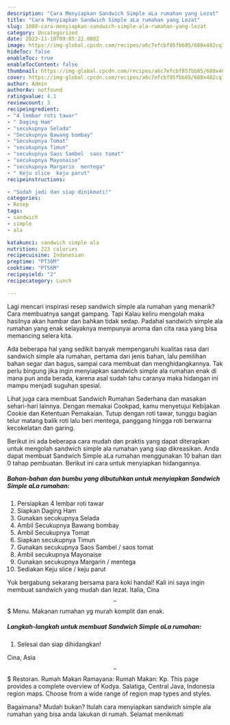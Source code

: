 ```yaml
---
description: "Cara Menyiapkan Sandwich Simple aLa rumahan yang Lezat"
title: "Cara Menyiapkan Sandwich Simple aLa rumahan yang Lezat"
slug: 1080-cara-menyiapkan-sandwich-simple-ala-rumahan-yang-lezat
category: Uncategorized
date: 2022-11-10T09:05:22.080Z
image: https://img-global.cpcdn.com/recipes/a6c7efcbf85fbb85/680x482cq70/sandwich-simple-ala-rumahan-foto-resep-utama.jpg
hideToc: false
enableToc: true
enableTocContent: false
thumbnail: https://img-global.cpcdn.com/recipes/a6c7efcbf85fbb85/680x482cq70/sandwich-simple-ala-rumahan-foto-resep-utama.jpg
cover: https://img-global.cpcdn.com/recipes/a6c7efcbf85fbb85/680x482cq70/sandwich-simple-ala-rumahan-foto-resep-utama.jpg
author: Admin
authorAv: notfound
ratingvalue: 4.1
reviewcount: 3
recipeingredient:
- "4 lembar roti tawar"
- " Daging Ham"
- "secukupnya Selada"
- "Secukupnya Bawang bombay"
- "Secukupnya Tomat"
- "secukupnya Timun"
- "secukupnya Saos Sambel  saos tomat"
- "secukupnya Mayonaise"
- "secukupnya Margarin  mentega"
- " Keju slice  keju parut"
recipeinstructions:

- "Sudah jadi dan siap dinikmati!"
categories:
- Resep
tags:
- sandwich
- simple
- ala

katakunci: sandwich simple ala 
nutrition: 223 calories
recipecuisine: Indonesian
preptime: "PT30M"
cooktime: "PT56M"
recipeyield: "2"
recipecategory: Lunch

---
```



Lagi mencari inspirasi resep sandwich simple ala rumahan yang menarik? Cara membuatnya sangat gampang. Tapi Kalau keliru mengolah maka hasilnya akan hambar dan bahkan tidak sedap. Padahal sandwich simple ala rumahan yang enak selayaknya mempunyai aroma dan cita rasa yang bisa memancing selera kita.


Ada beberapa hal yang sedikit banyak mempengaruhi kualitas rasa dari sandwich simple ala rumahan, pertama dari jenis bahan, lalu pemilihan bahan segar dan bagus, sampai cara membuat dan menghidangkannya. Tak perlu bingung jika ingin menyiapkan sandwich simple ala rumahan enak di mana pun anda berada, karena asal sudah tahu caranya maka hidangan ini mampu menjadi suguhan spesial.

Lihat juga cara membuat Sandwich Rumahan Sederhana dan masakan sehari-hari lainnya. Dengan memakai Cookpad, kamu menyetujui Kebijakan Cookie dan Ketentuan Pemakaian. Tutup dengan roti tawar, tunggu bagian telur matang balik roti lalu beri mentega, panggang hingga roti berwarna kecokelatan dan garing.


Berikut ini ada beberapa cara mudah dan praktis yang dapat diterapkan untuk mengolah sandwich simple ala rumahan yang siap dikreasikan. Anda dapat membuat Sandwich Simple aLa rumahan menggunakan 10 bahan dan 0 tahap pembuatan. Berikut ini cara untuk menyiapkan hidangannya.

<!--inarticleads1-->

##### Bahan-bahan dan bumbu yang dibutuhkan untuk menyiapkan Sandwich Simple aLa rumahan:

1. Persiapkan 4 lembar roti tawar
1. Siapkan  Daging Ham
1. Gunakan secukupnya Selada
1. Ambil Secukupnya Bawang bombay
1. Ambil Secukupnya Tomat
1. Siapkan secukupnya Timun
1. Gunakan secukupnya Saos Sambel / saos tomat
1. Ambil secukupnya Mayonaise
1. Gunakan secukupnya Margarin / mentega
1. Sediakan  Keju slice / keju parut


Yuk bergabung sekarang bersama para koki handal! Kali ini saya ingin membuat sandwich yang mudah dan lezat. Italia, Cina $$ - $$$ Menu. Makanan rumahan yg murah komplit dan enak. 

<!--inarticleads2-->

##### Langkah-langkah untuk membuat Sandwich Simple aLa rumahan:


1. Selesai dan siap dihidangkan!

Cina, Asia $$ - $$$ Restoran. Rumah Makan Ramayana: Rumah Makan: Kp. This page provides a complete overview of Kodya. Salatiga, Central Java, Indonesia region maps. Choose from a wide range of region map types and styles. 

Bagaimana? Mudah bukan? Itulah cara menyiapkan sandwich simple ala rumahan yang bisa anda lakukan di rumah. Selamat menikmati
